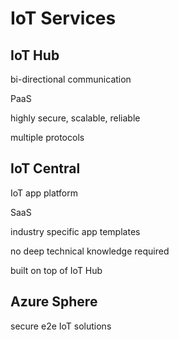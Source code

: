 # IoT Services

## IoT Hub

bi-directional communication

PaaS

highly secure, scalable, reliable

multiple protocols

## IoT Central

IoT app platform

SaaS

industry specific app templates

no deep technical knowledge required

built on top of IoT Hub

## Azure Sphere

secure e2e IoT solutions